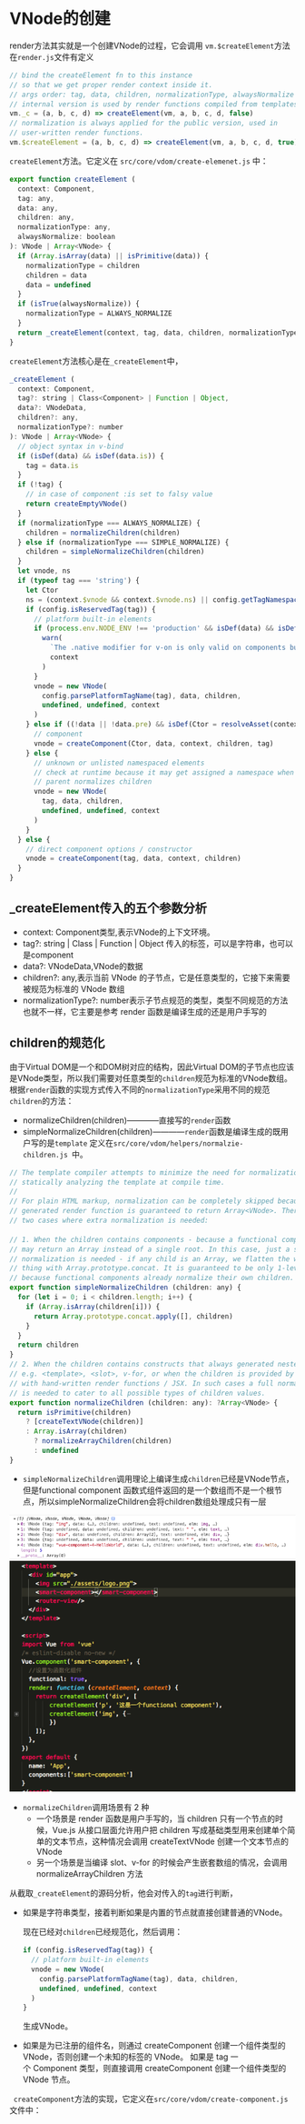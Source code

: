 # VNode的创建
render方法其实就是一个创建VNode的过程，它会调用
`vm.$createElement`方法在`render.js`文件有定义
```javascript
// bind the createElement fn to this instance
// so that we get proper render context inside it.
// args order: tag, data, children, normalizationType, alwaysNormalize
// internal version is used by render functions compiled from templates
vm._c = (a, b, c, d) => createElement(vm, a, b, c, d, false)
// normalization is always applied for the public version, used in
// user-written render functions.
vm.$createElement = (a, b, c, d) => createElement(vm, a, b, c, d, true)
```
`createElement`方法。它定义在 `src/core/vdom/create-elemenet.js` 中：
```javascript
export function createElement (
  context: Component,
  tag: any,
  data: any,
  children: any,
  normalizationType: any,
  alwaysNormalize: boolean
): VNode | Array<VNode> {
  if (Array.isArray(data) || isPrimitive(data)) {
    normalizationType = children
    children = data
    data = undefined
  }
  if (isTrue(alwaysNormalize)) {
    normalizationType = ALWAYS_NORMALIZE
  }
  return _createElement(context, tag, data, children, normalizationType)
}
```
`createElement`方法核心是在`_createElement`中，
```javascript
_createElement (
  context: Component,
  tag?: string | Class<Component> | Function | Object,
  data?: VNodeData,
  children?: any,
  normalizationType?: number
): VNode | Array<VNode> {
  // object syntax in v-bind
  if (isDef(data) && isDef(data.is)) {
    tag = data.is
  }
  if (!tag) {
    // in case of component :is set to falsy value
    return createEmptyVNode()
  }
  if (normalizationType === ALWAYS_NORMALIZE) {
    children = normalizeChildren(children)
  } else if (normalizationType === SIMPLE_NORMALIZE) {
    children = simpleNormalizeChildren(children)
  }
  let vnode, ns
  if (typeof tag === 'string') {
    let Ctor
    ns = (context.$vnode && context.$vnode.ns) || config.getTagNamespace(tag)
    if (config.isReservedTag(tag)) {
      // platform built-in elements
      if (process.env.NODE_ENV !== 'production' && isDef(data) && isDef(data.nativeOn)) {
        warn(
          `The .native modifier for v-on is only valid on components but it was used on <${tag}>.`,
          context
        )
      }
      vnode = new VNode(
        config.parsePlatformTagName(tag), data, children,
        undefined, undefined, context
      )
    } else if ((!data || !data.pre) && isDef(Ctor = resolveAsset(context.$options, 'components', tag))) {
      // component
      vnode = createComponent(Ctor, data, context, children, tag)
    } else {
      // unknown or unlisted namespaced elements
      // check at runtime because it may get assigned a namespace when its
      // parent normalizes children
      vnode = new VNode(
        tag, data, children,
        undefined, undefined, context
      )
    }
  } else {
    // direct component options / constructor
    vnode = createComponent(tag, data, context, children)
  }
}
```

## _createElement传入的五个参数分析

* context: Component类型,表示VNode的上下文环境。
* tag?: string | Class<Component> | Function | Object 传入的标签，可以是字符串，也可以是component
* data?: VNodeData,VNode的数据
* children?: any,表示当前 VNode 的子节点，它是任意类型的，它接下来需要被规范为标准的 VNode 数组
* normalizationType?: number表示子节点规范的类型，类型不同规范的方法也就不一样，它主要是参考 render 函数是编译生成的还是用户手写的

## children的规范化

由于Virtual DOM是一个和DOM树对应的结构，因此Virtual DOM的子节点也应该是VNode类型，所以我们需要对任意类型的`children`规范为标准的VNode数组。根据`render`函数的实现方式传入不同的`normalizationType`采用不同的规范`children`的方法：
 * normalizeChildren(children)————直接写的`render`函数
 * simpleNormalizeChildren(children)————`render`函数是编译生成的既用户写的是`template`
定义在`src/core/vdom/helpers/normalzie-children.js `中。
```javascript
// The template compiler attempts to minimize the need for normalization by
// statically analyzing the template at compile time.
//
// For plain HTML markup, normalization can be completely skipped because the
// generated render function is guaranteed to return Array<VNode>. There are
// two cases where extra normalization is needed:

// 1. When the children contains components - because a functional component
// may return an Array instead of a single root. In this case, just a simple
// normalization is needed - if any child is an Array, we flatten the whole
// thing with Array.prototype.concat. It is guaranteed to be only 1-level deep
// because functional components already normalize their own children.
export function simpleNormalizeChildren (children: any) {
  for (let i = 0; i < children.length; i++) {
    if (Array.isArray(children[i])) {
      return Array.prototype.concat.apply([], children)
    }
  }
  return children
}
// 2. When the children contains constructs that always generated nested Arrays,
// e.g. <template>, <slot>, v-for, or when the children is provided by user
// with hand-written render functions / JSX. In such cases a full normalization
// is needed to cater to all possible types of children values.
export function normalizeChildren (children: any): ?Array<VNode> {
  return isPrimitive(children)
    ? [createTextVNode(children)]
    : Array.isArray(children)
      ? normalizeArrayChildren(children)
      : undefined
}
```
  * `simpleNormalizeChildren`调用理论上编译生成`children`已经是VNode节点，但是functional component 函数式组件返回的是一个数组而不是一个根节点，所以simpleNormalizeChildren会将children数组处理成只有一层
  
  ![](img/VNode.png)
  ![](img/VNode_eg.png)
  
  * `normalizeChildren`调用场景有 2 种
    + 一个场景是 render 函数是用户手写的，当 children 只有一个节点的时候，Vue.js 从接口层面允许用户把 children 写成基础类型用来创建单个简单的文本节点，这种情况会调用 createTextVNode 创建一个文本节点的 VNode
    + 另一个场景是当编译 slot、v-for 的时候会产生嵌套数组的情况，会调用 normalizeArrayChildren 方法

从截取`_createElement`的源码分析，他会对传入的`tag`进行判断，
  * 如果是字符串类型，接着判断如果是内置的节点就直接创建普通的VNode。

    现在已经对`children`已经规范化，然后调用：
    ```javascript
    if (config.isReservedTag(tag)) {
      // platform built-in elements
      vnode = new VNode(
        config.parsePlatformTagName(tag), data, children,
        undefined, undefined, context
      )
    }
    ```
    生成VNode。

  * 如果是为已注册的组件名，则通过 createComponent 创建一个组件类型的 VNode，否则创建一个未知的标签的 VNode。 如果是 tag 一个 Component 类型，则直接调用 createComponent 创建一个组件类型的 VNode 节点。

  ` createComponent`方法的实现，它定义在`src/core/vdom/create-component.js`文件中：

